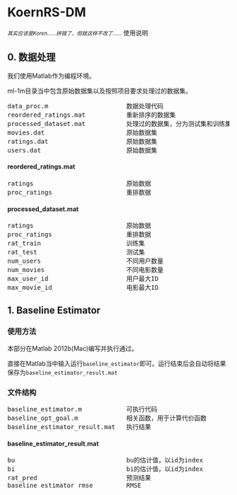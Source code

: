 KoernRS-DM
==========
<small><em>其实应该是Koren……拼错了，但就这样不改了……</em></small>
使用说明
## 0. 数据处理
我们使用Matlab作为编程环境。

ml-1m目录当中包含原始数据集以及按照项目要求处理过的数据集。

<pre>
data_proc.m						数据处理代码
reordered_ratings.mat           重新排序的数据集
processed_dataset.mat           处理过的数据集，分为测试集和训练集
movies.dat						原始数据集
ratings.dat						原始数据集
users.dat						原始数据集
</pre>

#### reordered_ratings.mat
<pre>
ratings							原始数据
proc_ratings					重排数据
</pre>

#### processed_dataset.mat
<pre>
ratings							原始数据
proc_ratings					重排数据
rat_train						训练集
rat_test						测试集
num_users						不同用户数量
num_movies						不同电影数量
max_user_id						用户最大ID
max_movie_id					电影最大ID
</pre>

## 1. Baseline Estimator
### 使用方法
本部分在Matlab 2012b(Mac)编写并执行通过。

直接在Matlab当中输入运行`baseline_estimator`即可。运行结束后会自动将结果保存为`baseline_estimator_result.mat`

### 文件结构
<pre>
baseline_estimator.m			可执行代码
baseline_opt_goal.m				相关函数，用于计算代价函数
baseline_estimator_result.mat	执行结果
</pre>

#### baseline_estimator_result.mat
<pre>
bu								bu的估计值，以id为index
bi								bi的估计值，以id为index
rat_pred						预测结果
baseline_estimator_rmse			RMSE
</pre>